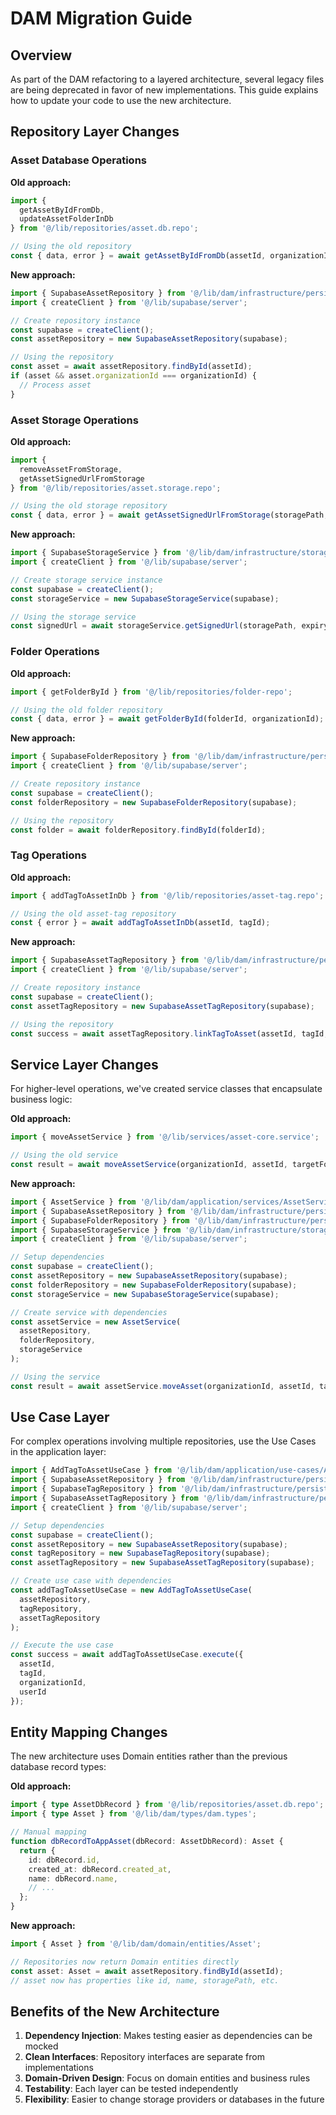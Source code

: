# DAM Migration Guide

## Overview

As part of the DAM refactoring to a layered architecture, several legacy files are being deprecated in favor of new implementations. This guide explains how to update your code to use the new architecture.

## Repository Layer Changes

### Asset Database Operations

**Old approach:**
```typescript
import { 
  getAssetByIdFromDb, 
  updateAssetFolderInDb 
} from '@/lib/repositories/asset.db.repo';

// Using the old repository
const { data, error } = await getAssetByIdFromDb(assetId, organizationId);
```

**New approach:**
```typescript
import { SupabaseAssetRepository } from '@/lib/dam/infrastructure/persistence/supabase/SupabaseAssetRepository';
import { createClient } from '@/lib/supabase/server';

// Create repository instance
const supabase = createClient();
const assetRepository = new SupabaseAssetRepository(supabase);

// Using the repository
const asset = await assetRepository.findById(assetId);
if (asset && asset.organizationId === organizationId) {
  // Process asset
}
```

### Asset Storage Operations

**Old approach:**
```typescript
import { 
  removeAssetFromStorage, 
  getAssetSignedUrlFromStorage 
} from '@/lib/repositories/asset.storage.repo';

// Using the old storage repository
const { data, error } = await getAssetSignedUrlFromStorage(storagePath, expirySeconds);
```

**New approach:**
```typescript
import { SupabaseStorageService } from '@/lib/dam/infrastructure/storage/SupabaseStorageService';
import { createClient } from '@/lib/supabase/server';

// Create storage service instance
const supabase = createClient();
const storageService = new SupabaseStorageService(supabase);

// Using the storage service
const signedUrl = await storageService.getSignedUrl(storagePath, expirySeconds);
```

### Folder Operations

**Old approach:**
```typescript
import { getFolderById } from '@/lib/repositories/folder-repo';

// Using the old folder repository
const { data, error } = await getFolderById(folderId, organizationId);
```

**New approach:**
```typescript
import { SupabaseFolderRepository } from '@/lib/dam/infrastructure/persistence/supabase/SupabaseFolderRepository';
import { createClient } from '@/lib/supabase/server';

// Create repository instance
const supabase = createClient();
const folderRepository = new SupabaseFolderRepository(supabase);

// Using the repository
const folder = await folderRepository.findById(folderId);
```

### Tag Operations

**Old approach:**
```typescript
import { addTagToAssetInDb } from '@/lib/repositories/asset-tag.repo';

// Using the old asset-tag repository
const { error } = await addTagToAssetInDb(assetId, tagId);
```

**New approach:**
```typescript
import { SupabaseAssetTagRepository } from '@/lib/dam/infrastructure/persistence/supabase/SupabaseAssetTagRepository';
import { createClient } from '@/lib/supabase/server';

// Create repository instance
const supabase = createClient();
const assetTagRepository = new SupabaseAssetTagRepository(supabase);

// Using the repository
const success = await assetTagRepository.linkTagToAsset(assetId, tagId, organizationId, userId);
```

## Service Layer Changes

For higher-level operations, we've created service classes that encapsulate business logic:

**Old approach:**
```typescript
import { moveAssetService } from '@/lib/services/asset-core.service';

// Using the old service
const result = await moveAssetService(organizationId, assetId, targetFolderId);
```

**New approach:**
```typescript
import { AssetService } from '@/lib/dam/application/services/AssetService';
import { SupabaseAssetRepository } from '@/lib/dam/infrastructure/persistence/supabase/SupabaseAssetRepository';
import { SupabaseFolderRepository } from '@/lib/dam/infrastructure/persistence/supabase/SupabaseFolderRepository';
import { SupabaseStorageService } from '@/lib/dam/infrastructure/storage/SupabaseStorageService';
import { createClient } from '@/lib/supabase/server';

// Setup dependencies
const supabase = createClient();
const assetRepository = new SupabaseAssetRepository(supabase);
const folderRepository = new SupabaseFolderRepository(supabase);
const storageService = new SupabaseStorageService(supabase);

// Create service with dependencies
const assetService = new AssetService(
  assetRepository,
  folderRepository,
  storageService
);

// Using the service
const result = await assetService.moveAsset(organizationId, assetId, targetFolderId);
```

## Use Case Layer

For complex operations involving multiple repositories, use the Use Cases in the application layer:

```typescript
import { AddTagToAssetUseCase } from '@/lib/dam/application/use-cases/AddTagToAssetUseCase';
import { SupabaseAssetRepository } from '@/lib/dam/infrastructure/persistence/supabase/SupabaseAssetRepository';
import { SupabaseTagRepository } from '@/lib/dam/infrastructure/persistence/supabase/SupabaseTagRepository';
import { SupabaseAssetTagRepository } from '@/lib/dam/infrastructure/persistence/supabase/SupabaseAssetTagRepository';
import { createClient } from '@/lib/supabase/server';

// Setup dependencies
const supabase = createClient();
const assetRepository = new SupabaseAssetRepository(supabase);
const tagRepository = new SupabaseTagRepository(supabase);
const assetTagRepository = new SupabaseAssetTagRepository(supabase);

// Create use case with dependencies
const addTagToAssetUseCase = new AddTagToAssetUseCase(
  assetRepository,
  tagRepository,
  assetTagRepository
);

// Execute the use case
const success = await addTagToAssetUseCase.execute({
  assetId,
  tagId,
  organizationId,
  userId
});
```

## Entity Mapping Changes

The new architecture uses Domain entities rather than the previous database record types:

**Old approach:**
```typescript
import { type AssetDbRecord } from '@/lib/repositories/asset.db.repo';
import { type Asset } from '@/lib/dam/types/dam.types';

// Manual mapping
function dbRecordToAppAsset(dbRecord: AssetDbRecord): Asset {
  return {
    id: dbRecord.id,
    created_at: dbRecord.created_at,
    name: dbRecord.name,
    // ...
  };
}
```

**New approach:**
```typescript
import { Asset } from '@/lib/dam/domain/entities/Asset';

// Repositories now return Domain entities directly
const asset: Asset = await assetRepository.findById(assetId);
// asset now has properties like id, name, storagePath, etc.
```

## Benefits of the New Architecture

1. **Dependency Injection**: Makes testing easier as dependencies can be mocked
2. **Clean Interfaces**: Repository interfaces are separate from implementations
3. **Domain-Driven Design**: Focus on domain entities and business rules
4. **Testability**: Each layer can be tested independently
5. **Flexibility**: Easier to change storage providers or databases in the future 
